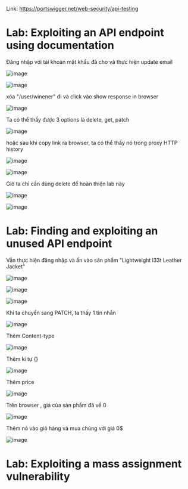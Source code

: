 Link: https://portswigger.net/web-security/api-testing
# Lab: Exploiting an API endpoint using documentation

Đăng nhập với tài khoản mật khẩu đã cho và thực hiện update email

![image](https://github.com/nguyenngocdung18/portswigger/assets/134156226/afd626ac-15d4-435e-af92-46c5d6f077fd)

![image](https://github.com/nguyenngocdung18/portswigger/assets/134156226/1599a982-73d6-4aa2-baca-fd146f5131de)

xóa "/user/winener" đi và click vào show response in browser

![image](https://github.com/nguyenngocdung18/portswigger/assets/134156226/e7c60c59-53a0-4fa7-aa41-ff59a861ffb0)

Ta có thể thấy được 3 options là delete, get, patch

![image](https://github.com/nguyenngocdung18/portswigger/assets/134156226/3959fd12-b4c6-47d1-a3b2-fdd4c97d429d)

hoặc sau khi copy link ra browser, ta có thể thấy nó trong proxy HTTP history

![image](https://github.com/nguyenngocdung18/portswigger/assets/134156226/6ef90987-9e68-48a7-ab50-aa49270ea9ff)

![image](https://github.com/nguyenngocdung18/portswigger/assets/134156226/7af3ae89-663d-4e2e-bf71-15a4b45ba131)

Giờ ta chỉ cần dùng delete để hoàn thiện lab này

![image](https://github.com/nguyenngocdung18/portswigger/assets/134156226/44c7d303-1092-4540-ae4f-bab2e0b0d504)

![image](https://github.com/nguyenngocdung18/portswigger/assets/134156226/7b250df0-fd9c-45d3-9576-a89c42ea0efa)

# Lab: Finding and exploiting an unused API endpoint

Vẫn thực hiện đăng nhập và ấn vào sản phẩm "Lightweight l33t Leather Jacket"

![image](https://github.com/nguyenngocdung18/portswigger/assets/134156226/be63ac60-50a2-423d-8350-59eaf9ee1fd2)

![image](https://github.com/nguyenngocdung18/portswigger/assets/134156226/56b4a8f9-76e5-4a08-b7e2-a6ff24805285)

![image](https://github.com/nguyenngocdung18/portswigger/assets/134156226/b2d9a7f1-36d5-4949-9e38-8a9076c45ae1)

Khi ta chuyển sang PATCH, ta thấy 1 tin nhắn

![image](https://github.com/nguyenngocdung18/portswigger/assets/134156226/c2066734-e401-4af3-9c56-7f5a850ddefe)

Thêm Content-type

![image](https://github.com/nguyenngocdung18/portswigger/assets/134156226/dd94a955-a2ec-4d96-998f-6dadd526b13f)

Thêm kí tự {}

![image](https://github.com/nguyenngocdung18/portswigger/assets/134156226/bd51c809-62d9-4733-8f14-39c0b3c34c6f)

Thêm price

![image](https://github.com/nguyenngocdung18/portswigger/assets/134156226/dc0de7d6-5bc9-4fbc-bb06-88ee95ad2e07)

Trên browser , giá của sản phẩm đã về 0

![image](https://github.com/nguyenngocdung18/portswigger/assets/134156226/aa36a8de-4326-46f0-affb-a0a96c851fda)

Thêm nó vào giỏ hàng và mua chúng với giá 0$

![image](https://github.com/nguyenngocdung18/portswigger/assets/134156226/12252cd2-0d7a-49a0-873c-270ce1820121)

# Lab: Exploiting a mass assignment vulnerability
